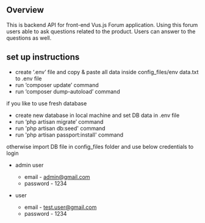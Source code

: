 
## Overview

This is backend API for front-end Vus.js Forum application. Using this forum users able to ask questions related to the product. Users can answer to the questions as well.

## set up instructions

-   create ‘.env’ file and copy & paste all data inside config_files/env data.txt to .env file
-   run ‘composer update’ command
-   run ‘composer dump-autoload’ command

if you like to use fresh database

-   create new database in local machine and set DB data in .env file
-   run ‘php artisan migrate’ command
-   run 'php artisan db:seed' command
-   run 'php artisan passport:install' command

otherwise import DB file in config_files folder and use below credentials to login 

-   admin user
    -   email - admin@gmail.com
    -   password - 1234

-   user
    -   email - test.user@gmail.com
    -   password - 1234
 

